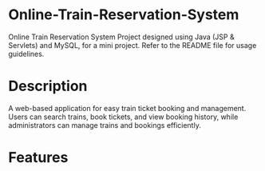 # Online-Train-Reservation-System
Online Train Reservation System Project designed using Java (JSP &amp; Servlets) and MySQL, for a mini project. Refer to the README file for usage guidelines.

# Description
A web-based application for easy train ticket booking and management. Users can search trains, book tickets, and view booking history, while administrators can manage trains and bookings efficiently.

# Features
